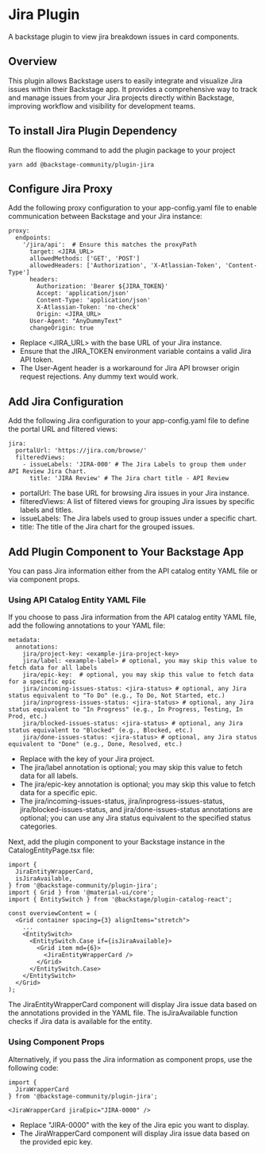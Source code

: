 # Jira Plugin

A backstage plugin to view jira breakdown issues in card components.

## Overview

This plugin allows Backstage users to easily integrate and visualize Jira issues within their Backstage app. It provides a comprehensive way to track and manage issues from your Jira projects directly within Backstage, improving workflow and visibility for development teams.

## To install Jira Plugin Dependency

Run the floowing command to add the plugin package to your project

`yarn add @backstage-community/plugin-jira`

## Configure Jira Proxy

Add the following proxy configuration to your app-config.yaml file to enable communication between Backstage and your Jira instance:

```
proxy:
  endpoints:
    '/jira/api':  # Ensure this matches the proxyPath
      target: <JIRA_URL>
      allowedMethods: ['GET', 'POST']
      allowedHeaders: ['Authorization', 'X-Atlassian-Token', 'Content-Type']
      headers:
        Authorization: 'Bearer ${JIRA_TOKEN}'
        Accept: 'application/json'
        Content-Type: 'application/json'
        X-Atlassian-Token: 'no-check'
        Origin: <JIRA_URL>
      User-Agent: "AnyDummyText"
      changeOrigin: true
```

- Replace <JIRA_URL> with the base URL of your Jira instance.
- Ensure that the JIRA_TOKEN environment variable contains a valid Jira API token.
- The User-Agent header is a workaround for Jira API browser origin request rejections. Any dummy text would work.

## Add Jira Configuration

Add the following Jira configuration to your app-config.yaml file to define the portal URL and filtered views:

```
jira:
  portalUrl: 'https://jira.com/browse/'
  filteredViews:
    - issueLabels: 'JIRA-000' # The Jira Labels to group them under API Review Jira Chart.
      title: 'JIRA Review' # The Jira chart title - API Review
```

- portalUrl: The base URL for browsing Jira issues in your Jira instance.
- filteredViews: A list of filtered views for grouping Jira issues by specific labels and titles.
- issueLabels: The Jira labels used to group issues under a specific chart.
- title: The title of the Jira chart for the grouped issues.

## Add Plugin Component to Your Backstage App

You can pass Jira information either from the API catalog entity YAML file or via component props.

### Using API Catalog Entity YAML File

If you choose to pass Jira information from the API catalog entity YAML file, add the following annotations to your YAML file:

```
metadata:
  annotations:
    jira/project-key: <example-jira-project-key>
    jira/label: <example-label> # optional, you may skip this value to fetch data for all labels
    jira/epic-key:  # optional, you may skip this value to fetch data for a specific epic
    jira/incoming-issues-status: <jira-status> # optional, any Jira status equivalent to "To Do" (e.g., To Do, Not Started, etc.)
    jira/inprogress-issues-status: <jira-status> # optional, any Jira status equivalent to "In Progress" (e.g., In Progress, Testing, In Prod, etc.)
    jira/blocked-issues-status: <jira-status> # optional, any Jira status equivalent to "Blocked" (e.g., Blocked, etc.)
    jira/done-issues-status: <jira-status> # optional, any Jira status equivalent to "Done" (e.g., Done, Resolved, etc.)
```

- Replace <example-jira-project-key> with the key of your Jira project.
- The jira/label annotation is optional; you may skip this value to fetch data for all labels.
- The jira/epic-key annotation is optional; you may skip this value to fetch data for a specific epic.
- The jira/incoming-issues-status, jira/inprogress-issues-status, jira/blocked-issues-status, and jira/done-issues-status annotations are optional; you can use any Jira status equivalent to the specified status categories.

Next, add the plugin component to your Backstage instance in the CatalogEntityPage.tsx file:

```
import {
  JiraEntityWrapperCard,
  isJiraAvailable,
} from '@backstage-community/plugin-jira';
import { Grid } from '@material-ui/core';
import { EntitySwitch } from '@backstage/plugin-catalog-react';

const overviewContent = (
  <Grid container spacing={3} alignItems="stretch">
    ...
    <EntitySwitch>
      <EntitySwitch.Case if={isJiraAvailable}>
        <Grid item md={6}>
          <JiraEntityWrapperCard />
        </Grid>
      </EntitySwitch.Case>
    </EntitySwitch>
  </Grid>
);
```

The JiraEntityWrapperCard component will display Jira issue data based on the annotations provided in the YAML file.
The isJiraAvailable function checks if Jira data is available for the entity.

### Using Component Props

Alternatively, if you pass the Jira information as component props, use the following code:

```
import {
  JiraWrapperCard
} from '@backstage-community/plugin-jira';

<JiraWrapperCard jiraEpic="JIRA-0000" />

```

- Replace "JIRA-0000" with the key of the Jira epic you want to display.
- The JiraWrapperCard component will display Jira issue data based on the provided epic key.
